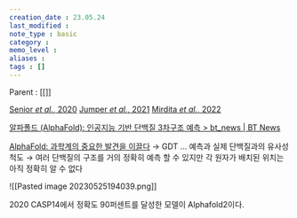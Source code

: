 ```yaml
---
creation_date : 23.05.24
last_modified :
note_type : basic
category :
memo_level :
aliases : 
tags : []
---
```


Parent : [[]]

[Senior *et al.*, 2020](zotero://select/items/@senior2020)
[Jumper *et al.*, 2021](zotero://select/items/@jumper2021)
[Mirdita *et al.*, 2022](zotero://select/items/@mirdita2022)

[알파폴드 (AlphaFold): 인공지능 기반 단백질 3차구조 예측 > bt\_news | BT News](http://www.btnews.or.kr/bbs/board.php?bo_table=bt_news&wr_id=159)

[AlphaFold: 과학계의 중요한 발견을 이끌다](https://youtu.be/gg7WjuFs8F4)
→ GDT … 예측과 실제 단백질과의 유사성척도
→ 여러 단백질의 구조를 거의 정확히 예측 할 수 있지만 각 원자가 배치된 위치는 아직 정확히 알 수 없다

![[Pasted image 20230525194039.png]]

2020 CASP14에서 정확도 90퍼센트를 달성한 모델이 Alphafold2이다.